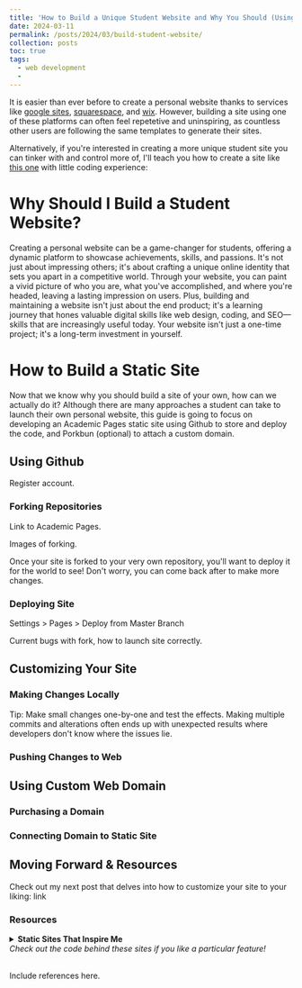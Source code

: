 ```yaml
---
title: 'How to Build a Unique Student Website and Why You Should (Using Academic Pages, a fork of Minimal Mistakes)'
date: 2024-03-11
permalink: /posts/2024/03/build-student-website/
collection: posts
toc: true
tags:
  - web development
  - 
---
```


It is easier than ever before to create a personal website thanks to services like [google sites](https://sites.google.com/new?tgif=d), [squarespace](https://www.squarespace.com/), and [wix](https://www.wix.com/). However, building a site using one of these platforms can often feel repetetive and uninspiring, as countless other users are following the same templates to generate their sites. 

Alternatively, if you're interested in creating a more unique student site you can tinker with and control more of, I'll teach you how to create a site like [this one](www.londonchamberlain.com) with little coding experience:

# Why Should I Build a Student Website?

Creating a personal website can be a game-changer for students, offering a dynamic platform to showcase achievements, skills, and passions. It's not just about impressing others; it's about crafting a unique online identity that sets you apart in a competitive world. Through your website, you can paint a vivid picture of who you are, what you've accomplished, and where you're headed, leaving a lasting impression on users. Plus, building and maintaining a website isn't just about the end product; it's a learning journey that hones valuable digital skills like web design, coding, and SEO—skills that are increasingly useful today. Your website isn't just a one-time project; it's a long-term investment in yourself.

# How to Build a Static Site

Now that we know why you should build a site of your own, how can we actually do it? Although there are many approaches a student can take to launch their own personal website, this guide is going to focus on developing an Academic Pages static site using Github to store and deploy the code, and Porkbun (optional) to attach a custom domain.

## Using Github

Register account.

### Forking Repositories

Link to Academic Pages. 

Images of forking.

Once your site is forked to your very own repository, you'll want to deploy it for the world to see! Don't worry, you can come back after to make more changes.

### Deploying Site

Settings > Pages > Deploy from Master Branch

Current bugs with fork, how to launch site correctly.

## Customizing Your Site

### Making Changes Locally

Tip: Make small changes one-by-one and test the effects. Making multiple commits and alterations often ends up with unexpected results where developers don't know where the issues lie.

### Pushing Changes to Web

## Using Custom Web Domain

### Purchasing a Domain

### Connecting Domain to Static Site

## Moving Forward & Resources

Check out my next post that delves into how to customize your site to your liking: link

### Resources

<details>
  <summary><b>Static Sites That Inspire Me</b><br>
  <i>Check out the code behind these sites if you like a particular feature!</i>
</summary>
  <br>
  <p>
    <ul>
      <li>Check out Giulio Schinaia's <a href="https://gschinaia.github.io/">academic site</a>. I especially like Giulio's use of the light/dark toggle button.</li>
      <li>Rob Williams' <a href="https://jayrobwilliams.com/">academic site</a> boasts a wealth of static site knowledge for you to dig through. I've implemented so many aspects of Rob's site in my own using his commit history, as well as his posts. Rob's own <a href="https://jayrobwilliams.com/posts/2020/06/academic-website/">post</a> about creating an academic site was the inspiration for this post. Sorry for the theft, Rob.</li>
      <li>Antoine Soetewey's <a href="https://www.socialscienceregistry.org/trials/4740">personal site</a> is elite. His R blog and use of an English/French language toggle are both super fascinating to check out.</li>
    </ul>
</p>
</details>
<br>

Include references here.
